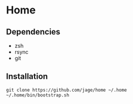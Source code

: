 # Home

## Dependencies

* zsh
* rsync
* git

## Installation

```Shell
git clone https://github.com/jage/home ~/.home
~/.home/bin/bootstrap.sh
```
